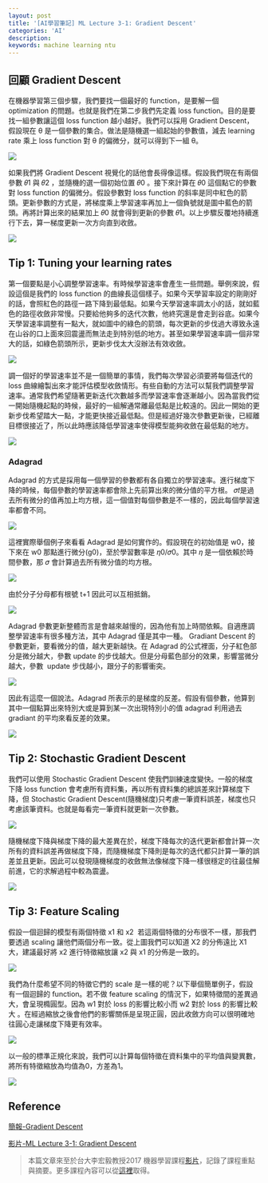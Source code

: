 ```yaml
---
layout: post
title: '[AI學習筆記] ML Lecture 3-1: Gradient Descent'
categories: 'AI'
description:
keywords: machine learning ntu
---
```


## 回顧 Gradient Descent
在機器學習第三個步驟，我們要找一個最好的 function，是要解一個 optimization 的問題。也就是我們在第二步我們先定義 loss function。目的是要找一組參數讓這個 loss function 越小越好。我們可以採用 Gradient Descent，假設現在 θ 是一個參數的集合。做法是隨機選一組起始的參數值，減去 learning rate 乘上 loss function 對 θ 的偏微分，就可以得到下一組 θ。

![](https://i.imgur.com/09DT8kl.png)

如果我們將 Gradient Descent 視覺化的話他會長得像這樣。假設我們現在有兩個參數 𝜃1 與 𝜃2 ，並隨機的選一個初始位置 𝜃0 。接下來計算在 𝜃0 這個點它的參數對 loss function 的偏微分。假設參數對 loss function 的斜率是同中紅色的箭頭。更新參數的方式是，將梯度乘上學習速率再加上一個負號就是圖中藍色的箭頭。再將計算出來的結果加上 𝜃0  就會得到更新的參數 𝜃1。以上步驟反覆地持續進行下去，算一梯度更新一次方向直到收斂。

![](https://i.imgur.com/wBW4AWb.png)

## Tip 1: Tuning your  learning rates
第一個要點是小心調整學習速率。有時候學習速率會產生一些問題。舉例來說，假設這個是我們的 loss function 的曲線長這個樣子。如果今天學習率設定的剛剛好的話，會照紅色的路徑一路下降到最低點。如果今天學習速率調太小的話，就如藍色的路徑收斂非常慢。只要給他夠多的迭代次數，他終究還是會走到谷底。如果今天學習速率調整有一點大，就如圖中的綠色的箭頭，每次更新的步伐過大導致永遠在山谷的口上面來回震盪而無法走到特別低的地方。甚至如果學習速率調一個非常大的話，如綠色箭頭所示，更新步伐太大沒辦法有效收斂。

![](https://i.imgur.com/WVA8rGU.png)

調一個好的學習速率並不是一個簡單的事情，我們每次學習必須要將每個迭代的 loss 曲線繪製出來才能評估模型收斂情形。有些自動的方法可以幫我們調整學習速率。通常我們希望隨著更新迭代次數越多而學習速率會逐漸越小。因為當我們從一開始隨機起點的時候，最好的一組解通常離最低點是比較遠的。因此一開始的更新步伐希望踏大一點，才能更快接近最低點。但是經過好幾次參數更新後，已經離目標很接近了，所以此時應該降低學習速率使得模型能夠收斂在最低點的地方。

![](https://i.imgur.com/pHpyyZw.png)

### Adagrad
Adagrad 的方式是採用每一個學習的參數都有各自獨立的學習速率。進行梯度下降的時候，每個參數的學習速率都會除上先前算出來的微分值的平方根。
𝜎𝑡是過去所有微分的值再加上均方根，這一個值對每個參數是不一樣的，因此每個學習速率都會不同。

![](https://i.imgur.com/QYdk4L7.png)

這裡實際舉個例子來看看 Adagrad 是如何實作的。假設現在的初始值是 w0，接下來在 w0 那點進行微分(g0)，至於學習數率是 𝜂0/𝜎0。其中 𝜂 是一個依賴於時間參數，那 𝜎 會計算過去所有微分值的均方根。

![](https://i.imgur.com/PZBrTkZ.png)

由於分子分母都有根號 t+1 因此可以互相抵銷。

![](https://i.imgur.com/AwbRcV7.png)

Adagrad 參數更新整體而言是會越來越慢的，因為他有加上時間依賴。自適應調整學習速率有很多種方法，其中 Adagrad 僅是其中一種。
Gradiant Descent 的參數更新，要看微分的值，越大更新越快。在 Adagrad 的公式裡面，分子紅色部分是微分越大，參數 update 的步伐越大。但是分母藍色部分的效果，影響當微分越大，參數  update 步伐越小，跟分子的影響衝突。

![](https://i.imgur.com/jw9nKiE.png)

因此有這麼一個說法。Adagrad 所表示的是梯度的反差。假設有個參數，他算到其中一個點算出來特別大或是算到某一次出現特別小的值 adagrad 利用過去 gradiant 的平均來看反差的效果。

![](https://i.imgur.com/6wLpfGG.png)

## Tip 2: Stochastic  Gradient Descent
我們可以使用 Stochastic Gradient Descent 使我們訓練速度變快。一般的梯度下降 loss function 會考慮所有資料集，再以所有資料集的總誤差來計算梯度下降，但 Stochastic Gradient Descent(隨機梯度)只考慮一筆資料誤差，梯度也只考慮該筆資料。也就是每看完一筆資料就更新一次參數。

![](https://i.imgur.com/Xm3Fmtj.png)


隨機梯度下降與梯度下降的最大差異在於，梯度下降每次的迭代更新都會計算一次所有的資料誤差再做梯度下降，而隨機梯度下降則是每次的迭代都只計算一筆的誤差並且更新。因此可以發現隨機梯度的收斂無法像梯度下降一樣很穩定的往最佳解前進，它的求解過程中較為震盪。

![](https://i.imgur.com/ZVmrIXG.png)

## Tip 3: Feature Scaling
假設一個迴歸的模型有兩個特徵 x1  和  x2  若這兩個特徵的分布很不一樣，那我們要透過 scaling 讓他們兩個分布一致。從上圖我們可以知道 X2 的分佈遠比 X1 大，建議最好將 x2 進行特徵縮放讓 x2 與 x1 的分佈是一致的。

![](https://i.imgur.com/K0caqtI.png)

我們為什麼希望不同的特徵它們的 scale 是一樣的呢？以下舉個簡單例子，假設有一個迴歸的 function。若不做 feature scaling 的情況下，如果特徵間的差異過大，會呈現橢圓型。因為 w1 對於 loss 的影響比較小而 w2 對於 loss 的影響比較大 。在經過縮放之後會他們的影響關係是呈現正圓，因此收斂方向可以很明確地往圓心走讓梯度下降更有效率。

![](https://i.imgur.com/0Hna6Xy.png)

以一般的標準正規化來說，我們可以計算每個特徵在資料集中的平均值與變異數，將所有特徵縮放為均值為0，方差為1。

![](https://i.imgur.com/hFfEGkP.png)

## Reference
[簡報-Gradient Descent](http://speech.ee.ntu.edu.tw/~tlkagk/courses/ML_2016/Lecture/Gradient%20Descent%20(v2).pdf)

[影片-ML Lecture 3-1: Gradient Descent](https://www.youtube.com/watch?v=yKKNr-QKz2Q&list=PLJV_el3uVTsPy9oCRY30oBPNLCo89yu49&index=7)

> 本篇文章來至於台大李宏毅教授2017 機器學習課程[影片](https://www.youtube.com/playlist?list=PLJV_el3uVTsPy9oCRY30oBPNLCo89yu49)，記錄了課程重點與摘要。更多課程內容可以從[這裡](http://speech.ee.ntu.edu.tw/~tlkagk/courses_ML17_2.html)取得。